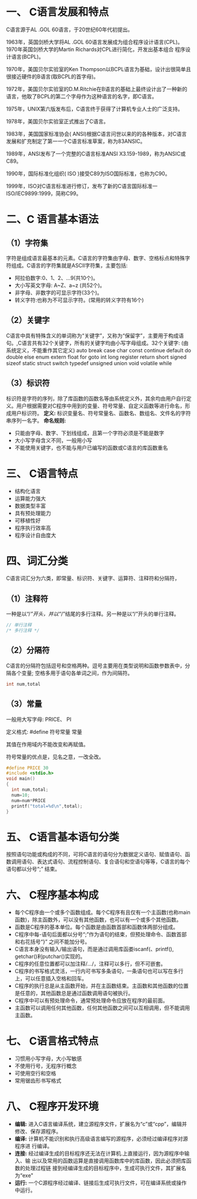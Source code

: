 # 一、 C语言发展和特点

C语言源于AL .GOL 60语言，于20世纪60年代初提出。

1963年，英国剑桥大学将AL .GOL 60语言发展成为组合程序设计语言(CPL)。1970年英国剑桥大学的Martin Richards对CPL进行简化，开发出基本组合
程序设计语言(BCPL)。

1970年，美国贝尔实验室的Ken Thompson以BCPL语言为基础，设计出很简单且很接近硬件的B语言(取BCPL的首字母)。

1972年，美国贝尔实验室的D.M.Ritchie在B语言的基础上最终设计出了一种新的语言，他取了BCPL的第二个字母作为这种语言的名字，即C语言。

1975年，UNIX第六版发布后，C语言终于获得了计算机专业人士的广泛支持。

1978年，美国贝尔实验室正式推出了C语言。

1983年，美国国家标准协会( ANSI)根据C语言问世以来的的各种版本，对C语言发展和扩充制定了第一一个C语言标准草案，称为83ANSIC。

1989年，ANSI发布了一个完整的C语言标准ANSI X3.159-1989，称为ANSIC或C89。

1990年，国际标准化组织( ISO )接受C89为ISO国际标准，也称为C90。

1999年，ISO对C语言标准进行修订，发布了新的C语言国际标准一 ISO/IEC9899:1999，简称C99。



# 二、C 语言基本语法

## （1）字符集

字符是组成语言最基本的元素。C语言的字符集由字母、数字、空格标点和特殊字符组成。C语言的字符集就是ASCIl字符集，主要包括:

- 阿拉伯数字:0、1、2、...9(共10个)。
- 大小写英文字母: A~Z、a~z (共52个)。
- 非字母、非数字的可显示字符(33个)。
- 转义字符:也称为不可显示字符。(常用的转义字符有16个)

## （2）关键字

C语言中具有特殊含义的单词称为“关键字”，又称为“保留字”，主要用于构成语句。,C语言共有32个关键字，所有的关键字均由小写字母组成。32个关键字: (由 系统定义，不能重作其它定义)
auto break case char const continue default do double else enum extern float for goto int long register return short signed sizeof static struct switch typedef unsigned union void volatile while

## （3）标识符

标识符是字符的序列，除了库函数的函数名等由系统定义外，其余均由用户自行定义。用户根据需要对C程序中用到的变量、符号常量、自定义函数等进行命名，形成用户标识符。
**定义:**  标识变量名、符号常量名、函数名、数组名、文件名的字符串序列一名字。
**命名规则:**

- 只能由字母、数字、下划线组成，且第一个字符必须是不能是数字
- 大小写字母含义不同，一般用小写
- 不能使用关键字，也不能与用户已编写的函数或C语言的库函数重名

# 三、 C语言特点

- 结构化语言
- 运算能力强大
- 数据类型丰富
- 具有预处理能力
- 可移植性好
- 程序执行效率高
- 程序设计自由度大

# 四、词汇分类

C语言词汇分为六类，即常量、标识符、关键字、运算符、注释符和分隔符，

## （1）注释符

一种是以“/*”开头，并以“*/”结尾的多行注释。另一种是以“/”开头的单行注释。

```c
// 单行注释
/* 多行注释 */
```

## （2）分隔符

C语言的分隔符包括逗号和空格两种。逗号主要用在类型说明和函数参数表中，分隔各个变量; 空格多用于语句各单词之间，作为间隔符。

```c
int num,total
```

## （3）常量

一般用大写字母: PRICE、 PI

定义格式: #define 符号常量 常量

其值在作用域内不能改变和再赋值。

符号常量的优点是，见名之意，一改全改。

```c
#define PRICE 30
#include <stdio.h>
void main()
{
  int num,total;
  num=10;
  num=num*PRICE
  printf("total=%d\n",total);
}
```

# 五、 C语言基本语句分类

按照语句功能或构成的不同，可将C语言的语句分为数据定义语句、赋值语句、函数调用语句、表达式语句、流程控制语句、复合语句和空语句等等，C语言的每个语句都以分号“;” 结束。

# 六、 C程序基本构成

- 每个C程序由一个或多个函数组成。每个C程序有且仅有一个主函数(也称main函数)，除主函数外，可以没有其他函数，也可以有一个或多个其他函数。
- 函数是C程序的基本单位。每个函数是由函数首部和函数体两部分组成。
- C程序中每-语句后面都以分号“;”作为语句的结束，但预处理命令、函数首部和右花括号“}” 之间不能加分号。
- C语言本身没有输入/输出语句，而是通过调用库函娄iscanf(、printf(), getchar()利putchar()实现的。
- C程序的任意位置都可以加注释/*...*/，注释可以多行，但不可嵌套。
- C程序的书写格式灵活，一行内可书写多条语句，一条语句也可以写在多行上，可以任意插入空格和回车。
- C程序的执行总是从主函数开始，并在主函数结束。主函数和其他函数的位置是任意的，其他函数总是通过函数调用语句被执行。
- C程序中可以有预处理命令，通常预处理命令应放在程序的最前面。
- 主函数可以调用任何其他函数，任何其他函数之间可以互相调用，但不能调用主函数。

# 七、 C语言格式特点

- 习惯用小写字母，大小写敏感
- 不使用行号，无程序行概念
- 可使用空行和空格
- 常用锯齿形书写格式

# 八、 C程序开发环境

- **编辑:**   进入C语言编译系统，建立源程序文件，扩展名为“c”或“cpp”，编辑并
  修改、保存源程序。
- **编译:**  计算机不能识别和执行高级语言编写的源程序，必须经过编译程序对源程序进
  行编译。
- **连接:**  经过编译生成的目标程序还无法在计算机.上直接运行，因为源程序中输入、输
  出以及常用的函数运算是直接调用函数库中的库函数，因此必须把库函数的处理过程链
  接到经编译生成的目标程序中，生成可执行文件，其扩展名为“exe"
- **运行:** 一个C源程序经过编译、链接后生成可执行文件，可在编译系统或操作中运行。

